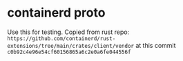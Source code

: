 # containerd proto
Use this for testing.
Copied from rust repo: `https://github.com/containerd/rust-extensions/tree/main/crates/client/vendor` at this commit `c0b92c4e96e54cf60156865a6c2e0a6fe044556f`
